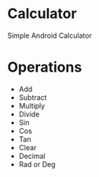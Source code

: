 # Calculator
Simple Android Calculator

# Operations
* Add
* Subtract
* Multiply
* Divide
* Sin
* Cos
* Tan
* Clear
* Decimal
* Rad or Deg
